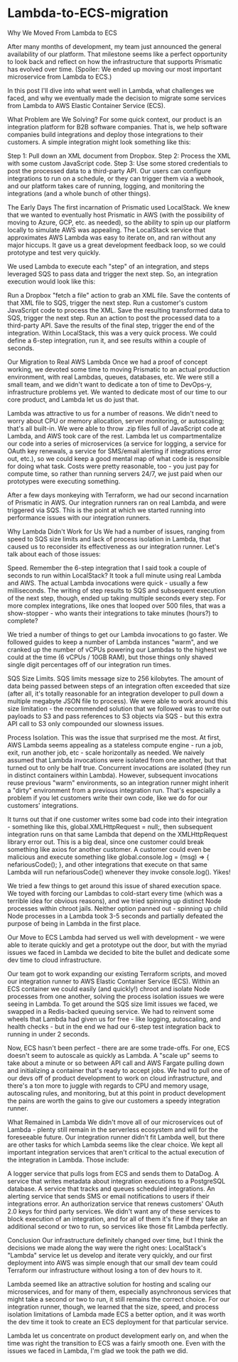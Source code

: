 # Lambda-to-ECS-migration


Why We Moved From Lambda to ECS


After many months of development, my team just announced the general availability of our platform. That milestone seems like a perfect opportunity to look back and reflect on how the infrastructure that supports Prismatic has evolved over time. (Spoiler: We ended up moving our most important microservice from Lambda to ECS.)

In this post I'll dive into what went well in Lambda, what challenges we faced, and why we eventually made the decision to migrate some services from Lambda to AWS Elastic Container Service (ECS).

What Problem are We Solving?
For some quick context, our product is an integration platform for B2B software companies. That is, we help software companies build integrations and deploy those integrations to their customers. A simple integration might look something like this:

Step 1: Pull down an XML document from Dropbox.
Step 2: Process the XML with some custom JavaScript code.
Step 3: Use some stored credentials to post the processed data to a third-party API.
Our users can configure integrations to run on a schedule, or they can trigger them via a webhook, and our platform takes care of running, logging, and monitoring the integrations (and a whole bunch of other things).

The Early Days
The first incarnation of Prismatic used LocalStack. We knew that we wanted to eventually host Prismatic in AWS (with the possibility of moving to Azure, GCP, etc. as needed), so the ability to spin up our platform locally to simulate AWS was appealing. The LocalStack service that approximates AWS Lambda was easy to iterate on, and ran without any major hiccups. It gave us a great development feedback loop, so we could prototype and test very quickly.

We used Lambda to execute each "step" of an integration, and steps leveraged SQS to pass data and trigger the next step. So, an integration execution would look like this:

Run a Dropbox "fetch a file" action to grab an XML file.
Save the contents of that XML file to SQS, trigger the next step.
Run a customer's custom JavaScript code to process the XML.
Save the resulting transformed data to SQS, trigger the next step.
Run an action to post the processed data to a third-party API.
Save the results of the final step, trigger the end of the integration.
Within LocalStack, this was a very quick process. We could define a 6-step integration, run it, and see results within a couple of seconds.

Our Migration to Real AWS Lambda
Once we had a proof of concept working, we devoted some time to moving Prismatic to an actual production environment, with real Lambdas, queues, databases, etc. We were still a small team, and we didn't want to dedicate a ton of time to DevOps-y, infrastructure problems yet. We wanted to dedicate most of our time to our core product, and Lambda let us do just that.

Lambda was attractive to us for a number of reasons. We didn't need to worry about CPU or memory allocation, server monitoring, or autoscaling; that's all built-in. We were able to throw .zip files full of JavaScript code at Lambda, and AWS took care of the rest. Lambda let us compartmentalize our code into a series of microservices (a service for logging, a service for OAuth key renewals, a service for SMS/email alerting if integrations error out, etc.), so we could keep a good mental map of what code is responsible for doing what task. Costs were pretty reasonable, too - you just pay for compute time, so rather than running servers 24/7, we just paid when our prototypes were executing something.

After a few days monkeying with Terraform, we had our second incarnation of Prismatic in AWS. Our integration runners ran on real Lambda, and were triggered via SQS. This is the point at which we started running into performance issues with our integration runners.

Why Lambda Didn't Work for Us
We had a number of issues, ranging from speed to SQS size limits and lack of process isolation in Lambda, that caused us to reconsider its effectiveness as our integration runner. Let's talk about each of those issues:

Speed. Remember the 6-step integration that I said took a couple of seconds to run within LocalStack? It took a full minute using real Lambda and AWS. The actual Lambda invocations were quick - usually a few milliseconds. The writing of step results to SQS and subsequent execution of the next step, though, ended up taking multiple seconds every step. For more complex integrations, like ones that looped over 500 files, that was a show-stopper - who wants their integrations to take minutes (hours?) to complete?

We tried a number of things to get our Lambda invocations to go faster. We followed guides to keep a number of Lambda instances "warm", and we cranked up the number of vCPUs powering our Lambdas to the highest we could at the time (6 vCPUs / 10GB RAM), but those things only shaved single digit percentages off of our integration run times.

SQS Size Limits. SQS limits message size to 256 kilobytes. The amount of data being passed between steps of an integration often exceeded that size (after all, it's totally reasonable for an integration developer to pull down a multiple megabyte JSON file to process). We were able to work around this size limitation - the recommended solution that we followed was to write out payloads to S3 and pass references to S3 objects via SQS - but this extra API call to S3 only compounded our slowness issues.

Process Isolation. This was the issue that surprised me the most. At first, AWS Lambda seems appealing as a stateless compute engine - run a job, exit, run another job, etc - scale horizontally as needed. We naively assumed that Lambda invocations were isolated from one another, but that turned out to only be half true. Concurrent invocations are isolated (they run in distinct containers within Lambda). However, subsequent invocations reuse previous "warm" environments, so an integration runner might inherit a "dirty" environment from a previous integration run. That's especially a problem if you let customers write their own code, like we do for our customers' integrations.

It turns out that if one customer writes some bad code into their integration - something like this, global.XMLHttpRequest = null;, then subsequent integration runs on that same Lambda that depend on the XMLHttpRequest library error out. This is a big deal, since one customer could break something like axios for another customer. A customer could even be malicious and execute something like global.console.log = (msg) => { nefariousCode(); }, and other integrations that execute on that same Lambda will run nefariousCode() whenever they invoke console.log(). Yikes!

We tried a few things to get around this issue of shared execution space. We toyed with forcing our Lambdas to cold-start every time (which was a terrible idea for obvious reasons), and we tried spinning up distinct Node processes within chroot jails. Neither option panned out - spinning up child Node processes in a Lambda took 3-5 seconds and partially defeated the purpose of being in Lambda in the first place.

Our Move to ECS
Lambda had served us well with development - we were able to iterate quickly and get a prototype out the door, but with the myriad issues we faced in Lambda we decided to bite the bullet and dedicate some dev time to cloud infrastructure.

Our team got to work expanding our existing Terraform scripts, and moved our integration runner to AWS Elastic Container Service (ECS). Within an ECS container we could easily (and quickly!) chroot and isolate Node processes from one another, solving the process isolation issues we were seeing in Lambda. To get around the SQS size limit issues we faced, we swapped in a Redis-backed queuing service. We had to reinvent some wheels that Lambda had given us for free - like logging, autoscaling, and health checks - but in the end we had our 6-step test integration back to running in under 2 seconds.

Now, ECS hasn't been perfect - there are are some trade-offs. For one, ECS doesn't seem to autoscale as quickly as Lambda. A "scale up" seems to take about a minute or so between API call and AWS Fargate pulling down and initializing a container that's ready to accept jobs. We had to pull one of our devs off of product development to work on cloud infrastructure, and there's a ton more to juggle with regards to CPU and memory usage, autoscaling rules, and monitoring, but at this point in product development the pains are worth the gains to give our customers a speedy integration runner.

What Remained in Lambda
We didn't move all of our microservices out of Lambda - plenty still remain in the serverless ecosystem and will for the foreseeable future. Our integration runner didn't fit Lambda well, but there are other tasks for which Lambda seems like the clear choice. We kept all important integration services that aren't critical to the actual execution of the integration in Lambda. Those include:

A logger service that pulls logs from ECS and sends them to DataDog.
A service that writes metadata about integration executions to a PostgreSQL database.
A service that tracks and queues scheduled integrations.
An alerting service that sends SMS or email notifications to users if their integrations error.
An authorization service that renews customers' OAuth 2.0 keys for third party services.
We didn't want any of these services to block execution of an integration, and for all of them it's fine if they take an additional second or two to run, so services like those fit Lambda perfectly.

Conclusion
Our infrastructure definitely changed over time, but I think the decisions we made along the way were the right ones: LocalStack's "Lambda" service let us develop and iterate very quickly, and our first deployment into AWS was simple enough that our small dev team could Terraform our infrastructure without losing a ton of dev hours to it.

Lambda seemed like an attractive solution for hosting and scaling our microservices, and for many of them, especially asynchronous services that might take a second or two to run, it still remains the correct choice. For our integration runner, though, we learned that the size, speed, and process isolation limitations of Lambda made ECS a better option, and it was worth the dev time it took to create an ECS deployment for that particular service.

Lambda let us concentrate on product development early on, and when the time was right the transition to ECS was a fairly smooth one. Even with the issues we faced in Lambda, I'm glad we took the path we did.

